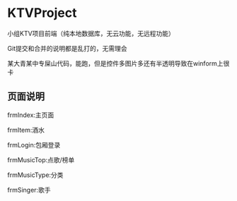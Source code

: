 # KTVProject
小组KTV项目前端（纯本地数据库，无云功能，无远程功能）

Git提交和合并的说明都是乱打的，无需理会

某大青某中专屎山代码，能跑，但是控件多图片多还有半透明导致在winform上很卡
## 页面说明
frmIndex:主页面

frmItem:酒水

frmLogin:包厢登录

frmMusicTop:点歌/榜单

frmMusicType:分类

frmSinger:歌手
